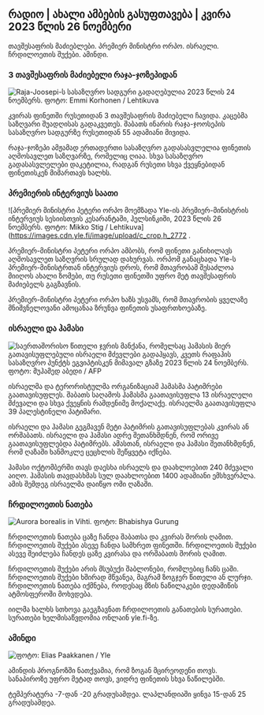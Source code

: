 რადიო \| ახალი ამბების გასუფთავება \| კვირა 2023 წლის 26 ნოემბერი
--------------------------------------------

თავშესაფრის მაძიებლები. პრემიერ მინისტრი ორპო. ისრაელი. ჩრდილოეთის შუქები. ამინდი.

### 3 თავშესაფრის მაძიებელი რაჯა-ჯოზეპიდან

![Raja-Joosepi-ს სასაზღვრო სადგური გადაღებულია 2023 წლის 24 ნოემბერს. ფოტო: Emmi Korhonen / Lehtikuva](https://images.cdn.yle.fi/image/upload/c_crop,h_2880,w_5120,x_0,y_424/ar_1.7777777777777777,c_fill,g_faces,h_675,w_1200/dpr_1.0/q_auto:eco/f_auto/fl_lossy/v1700842179/39-120631365605f150)

კვირას ფინეთში რუსეთიდან 3 თავშესაფრის მაძიებელი ჩავიდა. კაცებმა საზღვარი შუადღისას გადაკვეთეს. შაბათს ინარის რაჯა-ჯოოსეპის სასაზღვრო სადგურზე რუსეთიდან 55 ადამიანი მივიდა.

რაჯა-ჯოზეპი ამჟამად ერთადერთი სასაზღვრო გადასასვლელია ფინეთის აღმოსავლეთ საზღვარზე, რომელიც ღიაა. სხვა სასაზღვრო გადასასვლელები დაკეტილია, რადგან რუსეთი სხვა ქვეყნებიდან ფინეთისკენ მიმართავს ხალხს.

### პრემიერის ინტერვიუს საათი

![პრემიერ მინისტრი პეტერი ორპო მოემზადა Yle-ის პრემიერ-მინისტრის ინტერვიუს სესიისთვის კესარანტაში, ჰელსინკიში, 2023 წლის 26 ნოემბერს. ფოტო: Mikko Stig / Lehtikuva](https://images.cdn.yle.fi/image/upload/c_crop,h_2772 .

პრემიერ-მინისტრი პეტერი ორპო ამბობს, რომ ფინეთი განიხილავს აღმოსავლეთ საზღვრის სრულად დახურვას. ორპომ განაცხადა Yle-ს პრემიერ-მინისტრთან ინტერვიუს დროს, რომ მთავრობამ შესაძლოა მიიღოს ახალი ზომები, თუ რუსეთი ფინეთში უფრო მეტ თავშესაფრის მაძიებელს გაგზავნის.

პრემიერ-მინისტრი პეტერი ორპო ხაზს უსვამს, რომ მთავრობის ყველაზე მნიშვნელოვანი ამოცანაა ზრუნვა ფინეთის უსაფრთხოებაზე.

### ისრაელი და ჰამასი

![საერთაშორისო წითელი ჯვრის მანქანა, რომელსაც ჰამასის მიერ გათავისუფლებული ისრაელი მძევლები გადაჰყავს, კვეთს რაფაჰის სასაზღვრო პუნქტს ეგვიპტისკენ მიმავალ გზაზე 2023 წლის 24 ნოემბერს. ფოტო: მუჰამედ აბედი / AFP](https://images.cdn.yle.fi/image/upload/c_crop,h_2079,w_3696,x_0,y_366/ar_1.7777777777777777,c_fill,g_faces,h_675,w_1200/dpr_1.0/q_auto:eco/f_syauto:eco/f_syauto:eco/f_ssy/2001/2001/01/04/04/04/08636560e4e1a0ebe)

ისრაელმა და ტერორისტულმა ორგანიზაციამ ჰამასმა პატიმრები გაათავისუფლეს. შაბათს საღამოს ჰამასმა გაათავისუფლა 13 ისრაელელი მძევალი და სხვა ქვეყნის რამდენიმე მოქალაქე. ისრაელმა გაათავისუფლა 39 პალესტინელი პატიმარი.

ისრაელი და ჰამასი გეგმავენ მეტი პატიმრის გათავისუფლებას კვირას ან ორშაბათს. ისრაელი და ჰამასი ადრე შეთანხმდნენ, რომ ორივე გაათავისუფლებდა პატიმრებს. ამასთან, ისრაელი და ჰამასი შეთანხმდნენ, რომ ღაზაში ხანმოკლე ცეცხლის შეწყვეტა იქნება.

ჰამასი ოქტომბერში თავს დაესხა ისრაელს და დაახლოებით 240 მძევალი აიღო. ჰამასის თავდასხმას სულ დაახლოებით 1400 ადამიანი ემსხვერპლა. ამის შემდეგ ისრაელმა დაიწყო ომი ღაზაში.

### ჩრდილოეთის ნათება

![Aurora borealis in Vihti. ფოტო: Bhabishya Gurung](https://images.cdn.yle.fi/image/upload/c_crop,h_360,w_640,x_0,y_443/ar_1.77777777777777,c_fill,g_faces,h_61:au.eco/f_auto/fl_lossy/v1700996219/39-120676065630ab4cbda3)

ჩრდილოეთის ნათება ცაზე ჩანდა შაბათსა და კვირას შორის ღამით. ჩრდილოეთის შუქები ასევე ჩანდა სამხრეთ ფინეთში. ჩრდილოეთის შუქები ასევე შეიძლება ჩანდეს ცაზე კვირასა და ორშაბათს შორის ღამით.

ჩრდილოეთის შუქები არის მსუბუქი შაბლონები, რომლებიც ჩანს ცაში. ჩრდილოეთის შუქები ხშირად მწვანეა, მაგრამ ზოგჯერ წითელი ან ლურჯი. ჩრდილოეთის ნათება იქმნება, როდესაც მზის ნაწილაკები დედამიწის ატმოსფეროში მოხვდება.

იილმა ხალხს სთხოვა გაეგზავნათ ჩრდილოეთის განათების სურათები. სურათები ხელმისაწვდომია ონლაინ yle.fi-ზე.

### ამინდი

![ ფოტო: Elias Paakkanen / Yle](https://images.cdn.yle.fi/image/upload/c_crop,h_1080,w_1919,x_0,y_0/ar_1.777777777777777,c_fill,g_501,w_1.0/q_auto:eco/f_auto/fl_lossy/v1701007097/39-120685165634edcb0ac7)

ამინდის პროგნოზში ნათქვამია, რომ ზოგან მცირეოდენი თოვს. სანაპიროზე უფრო მეტად თოვს, ვიდრე ფინეთის სხვა ნაწილებში.

ტემპერატურა -7-დან -20 გრადუსამდეა. ლაპლანდიაში ყინვა 15-დან 25 გრადუსამდეა.